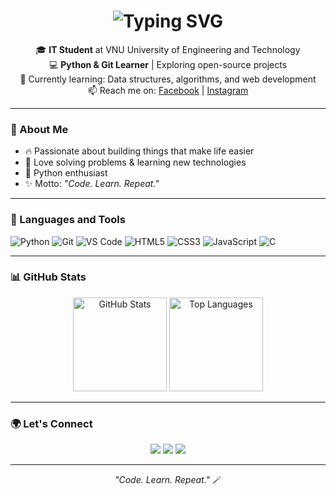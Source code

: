 <h1 align="center">
  <img src="https://readme-typing-svg.demolab.com?font=Fira+Code&pause=1000&color=00BFFF&center=true&vCenter=true&width=435&lines=Hi%2C+I'm+Ho%C3%A0ng+Th%C3%A1i+B%E1%BA%A3o;IT+Student+%40+VNU+UET;Python+%26+Git+Learner;Code.+Learn.+Repeat.%F0%9F%92%AB" alt="Typing SVG" />
</h1>


<p align="center">
  🎓 <b>IT Student</b> at VNU University of Engineering and Technology  
  <br>
  💻 <b>Python & Git Learner</b> | Exploring open-source projects  
  <br>
  🌱 Currently learning: Data structures, algorithms, and web development  
  <br>
  📫 Reach me on:
  <a href="https://www.facebook.com/hoang.thai.bao.138169?locale=vi_VN">Facebook</a> |
  <a href="https://www.instagram.com/thendh_/">Instagram</a>
</p>

---

### 🧠 About Me
- 🔥 Passionate about building things that make life easier  
- 🧩 Love solving problems & learning new technologies  
- 🐍 Python enthusiast  
- ✨ Motto: *"Code. Learn. Repeat."*

---

### 🧰 Languages and Tools

![Python](https://img.shields.io/badge/-Python-3776AB?style=for-the-badge&logo=python&logoColor=white)
![Git](https://img.shields.io/badge/-Git-F05032?style=for-the-badge&logo=git&logoColor=white)
![VS Code](https://img.shields.io/badge/-VS%20Code-0078D4?style=for-the-badge&logo=visual-studio-code&logoColor=white)
![HTML5](https://img.shields.io/badge/-HTML5-E34F26?style=for-the-badge&logo=html5&logoColor=white)
![CSS3](https://img.shields.io/badge/-CSS3-1572B6?style=for-the-badge&logo=css3&logoColor=white)
![JavaScript](https://img.shields.io/badge/-JavaScript-F7DF1E?style=for-the-badge&logo=javascript&logoColor=black)
![C](https://img.shields.io/badge/-C-A8B9CC?style=for-the-badge&logo=c&logoColor=black)

---

### 📊 GitHub Stats

<p align="center">
  <img src="https://github-readme-stats.vercel.app/api?username=hoangthaibao&show_icons=true&theme=tokyonight" alt="GitHub Stats" height="150">
  <img src="https://github-readme-stats.vercel.app/api/top-langs/?username=hoangthaibao&layout=compact&theme=tokyonight" alt="Top Languages" height="150">
</p>

---

### 🌍 Let's Connect
<p align="center">
  <a href="https://github.com/hoangthaibao"><img src="https://img.shields.io/badge/GitHub-181717?style=for-the-badge&logo=github&logoColor=white"/></a>
  <a href="https://www.facebook.com/hoang.thai.bao.138169?locale=vi_VN"><img src="https://img.shields.io/badge/Facebook-1877F2?style=for-the-badge&logo=facebook&logoColor=white"/></a>
  <a href="https://www.instagram.com/thendh_/"><img src="https://img.shields.io/badge/Instagram-E4405F?style=for-the-badge&logo=instagram&logoColor=white"/></a>
</p>

---

<p align="center">
  <i>"Code. Learn. Repeat."</i> 🪄
</p>
